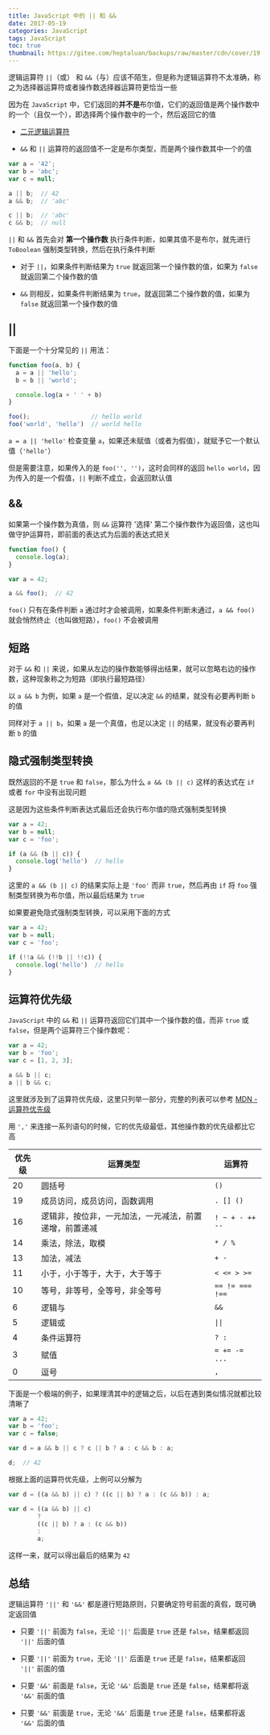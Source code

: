 ```yaml
---
title: JavaScript 中的 || 和 &&
date: 2017-05-19
categories: JavaScript
tags: JavaScript
toc: true
thumbnail: https://gitee.com/heptaluan/backups/raw/master/cdn/cover/19.jpg
---
```


逻辑运算符 `||`（或） 和 `&&`（与）应该不陌生，但是称为逻辑运算符不太准确，称之为选择器运算符或者操作数选择器运算符更恰当一些

因为在 `JavaScript` 中，它们返回的**并不是**布尔值，它们的返回值是两个操作数中的一个（且仅一个），即选择两个操作数中的一个，然后返回它的值

<!--more-->

* [二元逻辑运算符](http://lzw.me/pages/ecmascript/#208)

* `&&` 和 `||` 运算符的返回值不一定是布尔类型，而是两个操作数其中一个的值


```js
var a = '42';
var b = 'abc';
var c = null;

a || b;  // 42
a && b;  // 'abc'

c || b;  // 'abc'
c && b;  // null
```

`||` 和 `&&` 首先会对 **第一个操作数** 执行条件判断，如果其值不是布尔，就先进行 `ToBoolean` 强制类型转换，然后在执行条件判断

* 对于 `||`，如果条件判断结果为 `true` 就返回第一个操作数的值，如果为 `false` 就返回第二个操作数的值

* `&&` 则相反，如果条件判断结果为 `true`，就返回第二个操作数的值，如果为 `false` 就返回第一个操作数的值




## ||


下面是一个十分常见的 `||` 用法：

```js
function foo(a, b) {
  a = a || 'hello';
  b = b || 'world';

  console.log(a + ' ' + b)
}

foo();                 // hello world
foo('world', 'hello')  // world hello
```

`a = a || 'hello'` 检查变量 `a`，如果还未赋值（或者为假值），就赋予它一个默认值（`'hello'`）


但是需要注意，如果传入的是 `foo('', '')`，这时会同样的返回 `hello world`，因为传入的是一个假值，`||` 判断不成立，会返回默认值 


## &&

如果第一个操作数为真值，则 `&&` 运算符 '选择' 第二个操作数作为返回值，这也叫做守护运算符，即前面的表达式为后面的表达式把关

```js
function foo() {
  console.log(a);
}

var a = 42;

a && foo();  // 42
```

`foo()` 只有在条件判断 `a` 通过时才会被调用，如果条件判断未通过，`a && foo()` 就会悄然终止（也叫做短路），`foo()` 不会被调用




## 短路

对于 `&&` 和 `||` 来说，如果从左边的操作数能够得出结果，就可以忽略右边的操作数，这种现象称之为短路（即执行最短路径）

以 `a && b` 为例，如果 `a` 是一个假值，足以决定 `&&` 的结果，就没有必要再判断 `b` 的值

同样对于 `a || b`，如果 `a` 是一个真值，也足以决定 `||` 的结果，就没有必要再判断 `b` 的值




## 隐式强制类型转换

既然返回的不是 `true` 和 `false`，那么为什么 `a && (b || c)` 这样的表达式在 `if` 或者 `for` 中没有出现问题

这是因为这些条件判断表达式最后还会执行布尔值的隐式强制类型转换

```js
var a = 42;
var b = null;
var c = 'foo';

if (a && (b || c)) {
  console.log('hello')  // hello
}
```

这里的 `a && (b || c)` 的结果实际上是 `'foo'` 而非 `true`，然后再由 `if` 将 `foo` 强制类型转换为布尔值，所以最后结果为 `true`

如果要避免隐式强制类型转换，可以采用下面的方式

```js
var a = 42;
var b = null;
var c = 'foo';

if (!!a && (!!b || !!c)) {
  console.log('hello')  // hello
}
```


## 运算符优先级

`JavaScript` 中的 `&&` 和 `||` 运算符返回它们其中一个操作数的值，而非 `true` 或 `false`，但是两个运算符三个操作数呢：

```js
var a = 42;
var b = 'foo';
var c = [1, 2, 3];

a && b || c;
a || b && c;
```

这里就涉及到了运算符优先级，这里只列举一部分，完整的列表可以参考 [MDN - 运算符优先级](https://developer.mozilla.org/zh-CN/docs/Web/JavaScript/Reference/Operators/Operator_Precedence)

用 `','` 来连接一系列语句的时候，它的优先级最低，其他操作数的优先级都比它高


|优先级|运算类型| 运算符|
|-|-|-|
|20|圆括号| `()` |
|19|成员访问，成员访问，函数调用| `. [] ()`|
|16|逻辑非，按位非，一元加法，一元减法，前置递增，前置递减| `! ~ + - ++ --` |
|14|乘法，除法，取模| `* / %` |
|13|加法，减法| `+ -`|
|11|小于，小于等于，大于，大于等于| `< <= > >=`|
|10|等号，非等号，全等号，非全等号| `== != === !==` |
|6|逻辑与| `&&` |
|5|逻辑或| `\|\|` |
|4|条件运算符| ` ? : ` |
|3|赋值| `= += -= ...`|
|0|逗号| `,` |




下面是一个极端的例子，如果理清其中的逻辑之后，以后在遇到类似情况就都比较清晰了

```js
var a = 42;
var b = 'foo';
var c = false;

var d = a && b || c ? c || b ? a : c && b : a;

d;  // 42
```

根据上面的运算符优先级，上例可以分解为

```js
var d = ((a && b) || c) ? ((c || b) ? a : (c && b)) : a;

var d = ((a && b) || c) 
        ? 
        ((c || b) ? a : (c && b)) 
        : 
        a;
```

这样一来，就可以得出最后的结果为 `42`

## 总结

逻辑运算符 `'||'` 和 `'&&'` 都是遵行短路原则，只要确定符号前面的真假，既可确定返回值

* 只要 `'||'` 前面为 `false`，无论 `'||'` 后面是 `true` 还是 `false`，结果都返回 `'||'` 后面的值

* 只要 `'||'` 前面为 `true`，无论 `'||'` 后面是 `true` 还是 `false`，结果都返回 `'||'` 前面的值

* 只要 `'&&'` 前面是 `false`，无论 `'&&'` 后面是 `true` 还是 `false`，结果都将返 `'&&'` 前面的值

* 只要 `'&&'` 前面是 `true`，无论 `'&&'` 后面是 `true` 还是 `false`，结果都将返 `'&&'` 后面的值


